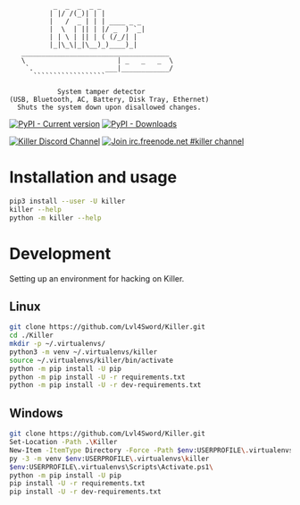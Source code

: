 ```
           _  _  _  _ _
          | |/ /(_)| | |
          |   /  _ | | | ____ _ _
          |  \  | || | |/ _  ) `_|
          | | \ | || | ( (/_/| |
          |_|\_\|_|\__)_)____)_|
   _____________________________________
   \                       | _   _   _  \
    `.                  ___|____________/
      ``````````````````

            System tamper detector
(USB, Bluetooth, AC, Battery, Disk Tray, Ethernet)
  Shuts the system down upon disallowed changes.
```


[![PyPI - Current version](https://img.shields.io/pypi/v/killer.svg)](https://pypi.org/project/killer/)
[![PyPI - Downloads](https://img.shields.io/pypi/dm/killer.svg)](https://pypistats.org/packages/killer)

[![Killer Discord Channel](https://img.shields.io/badge/discord-killer-brightgreen.svg)](https://discord.gg/jWgA8Wj)
[![Join irc.freenode.net #killer channel](https://img.shields.io/badge/irc-killer-brightgreen.svg)](https://webchat.freenode.net/?channels=%23killer)


# Installation and usage
```bash
pip3 install --user -U killer
killer --help
python -m killer --help
```


# Development
Setting up an environment for hacking on Killer.

## Linux
```bash
git clone https://github.com/Lvl4Sword/Killer.git
cd ./Killer
mkdir -p ~/.virtualenvs/
python3 -m venv ~/.virtualenvs/killer
source ~/.virtualenvs/killer/bin/activate
python -m pip install -U pip
python -m pip install -U -r requirements.txt
python -m pip install -U -r dev-requirements.txt
```

## Windows
```bash
git clone https://github.com/Lvl4Sword/Killer.git
Set-Location -Path .\Killer
New-Item -ItemType Directory -Force -Path $env:USERPROFILE\.virtualenvs\
py -3 -m venv $env:USERPROFILE\.virtualenvs\killer
$env:USERPROFILE\.virtualenvs\Scripts\Activate.ps1\
python -m pip install -U pip
pip install -U -r requirements.txt
pip install -U -r dev-requirements.txt
```
